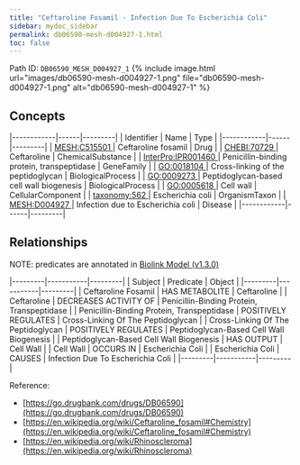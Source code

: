 ```yaml
---
title: "Ceftaroline Fosamil - Infection Due To Escherichia Coli"
sidebar: mydoc_sidebar
permalink: db06590-mesh-d004927-1.html
toc: false 
---
```



Path ID: `DB06590_MESH_D004927_1`
{% include image.html url="images/db06590-mesh-d004927-1.png" file="db06590-mesh-d004927-1.png" alt="db06590-mesh-d004927-1" %}

## Concepts

|------------|------|---------|
| Identifier | Name | Type    |
|------------|------|---------|
| <a href="https://identifiers.org/MESH:C515501">MESH:C515501 </a> | Ceftaroline fosamil | Drug |
| <a href="https://identifiers.org/CHEBI:70729">CHEBI:70729 </a> | Ceftaroline | ChemicalSubstance |
| <a href="https://identifiers.org/InterPro:IPR001460">InterPro:IPR001460 </a> | Penicillin-binding protein, transpeptidase | GeneFamily |
| <a href="https://identifiers.org/GO:0018104">GO:0018104 </a> | Cross-linking of the peptidoglycan | BiologicalProcess |
| <a href="https://identifiers.org/GO:0009273">GO:0009273 </a> | Peptidoglycan-based cell wall biogenesis | BiologicalProcess |
| <a href="https://identifiers.org/GO:0005618">GO:0005618 </a> | Cell wall | CellularComponent |
| <a href="https://identifiers.org/taxonomy:562">taxonomy:562 </a> | Escherichia coli | OrganismTaxon |
| <a href="https://identifiers.org/MESH:D004927">MESH:D004927 </a> | Infection due to Escherichia coli | Disease |
|------------|------|---------|

## Relationships


NOTE: predicates are annotated in <a href="https://github.com/biolink/biolink-model/releases/tag/v1.3.0">Biolink Model (v1.3.0)</a>

|---------|-----------|---------|
| Subject | Predicate | Object  |
|---------|-----------|---------|
| Ceftaroline Fosamil | HAS METABOLITE | Ceftaroline |
| Ceftaroline | DECREASES ACTIVITY OF | Penicillin-Binding Protein, Transpeptidase |
| Penicillin-Binding Protein, Transpeptidase | POSITIVELY REGULATES | Cross-Linking Of The Peptidoglycan |
| Cross-Linking Of The Peptidoglycan | POSITIVELY REGULATES | Peptidoglycan-Based Cell Wall Biogenesis |
| Peptidoglycan-Based Cell Wall Biogenesis | HAS OUTPUT | Cell Wall |
| Cell Wall | OCCURS IN | Escherichia Coli |
| Escherichia Coli | CAUSES | Infection Due To Escherichia Coli |
|---------|-----------|---------|

Reference: 
  - [https://go.drugbank.com/drugs/DB06590](https://go.drugbank.com/drugs/DB06590)
  - [https://en.wikipedia.org/wiki/Ceftaroline_fosamil#Chemistry](https://en.wikipedia.org/wiki/Ceftaroline_fosamil#Chemistry)
  - [https://en.wikipedia.org/wiki/Rhinoscleroma](https://en.wikipedia.org/wiki/Rhinoscleroma)
